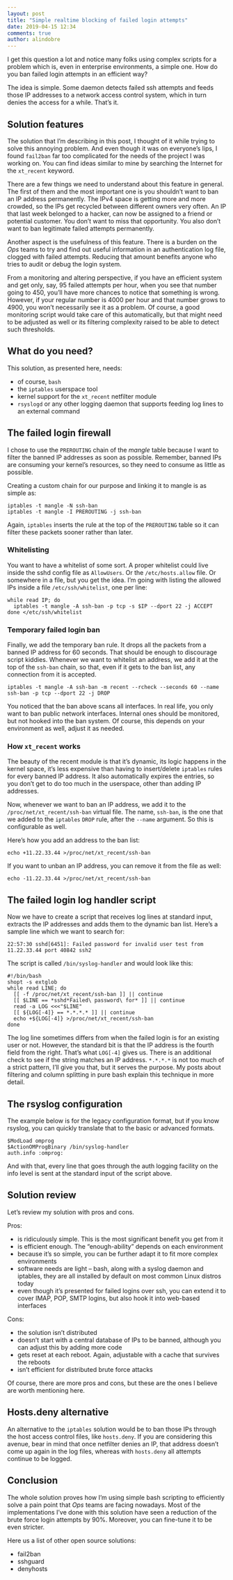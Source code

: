 ```yaml
---
layout: post
title: "Simple realtime blocking of failed login attempts"
date: 2019-04-15 12:34
comments: true
author: alindobre
---
```


I get this question a lot and notice many folks using complex scripts for a problem which is, even in enterprise environments, a simple one. How do you ban failed login attempts in an efficient way?

The idea is simple. Some daemon detects failed ssh attempts and feeds those IP addresses to a network access control system, which in turn denies the access for a while. That’s it.

## Solution features

The solution that I’m describing in this post, I thought of it while trying to solve this annoying problem. And even though it was on everyone’s lips, I found `fail2ban` far too complicated for the needs of the project I was working on. You can find ideas similar to mine by searching the Internet for the `xt_recent` keyword.

There are a few things we need to understand about this feature in general. The first of them and the most important one is you shouldn’t want to ban an IP address permanently. The IPv4 space is getting more and more crowded, so the IPs get recycled between different owners very often. An IP that last week belonged to a hacker, can now be assigned to a friend or potential customer. You don’t want to miss that opportunity. You also don’t want to ban legitimate failed attempts permanently.

Another aspect is the usefulness of this feature. There is a burden on the _Ops_ teams to try and find out useful information in an authentication log file, clogged with failed attempts. Reducing that amount benefits anyone who tries to audit or debug the login system.

From a monitoring and altering perspective, if you have an efficient system and get only, say, 95 failed attempts per hour, when you see that number going to 450, you’ll have more chances to notice that something is wrong. However, if your regular number is 4000 per hour and that number grows to 4900, you won’t necessarily see it as a problem. Of course, a good monitoring script would take care of this automatically, but that might need to be adjusted as well or its filtering complexity raised to be able to detect such thresholds.

## What do you need?

This solution, as presented here, needs:
* of course, `bash`
* the `iptables` userspace tool
* kernel support for the `xt_recent` netfilter module
* `rsyslogd` or any other logging daemon that supports feeding log lines to an external command

## The failed login firewall

I chose to use the `PREROUTING` chain of the _mangle_ table because I want to filter the banned IP addresses as soon as possible. Remember, banned IPs are consuming your kernel’s resources, so they need to consume as little as possible.

Creating a custom chain for our purpose and linking it to mangle is as simple as:
```
iptables -t mangle -N ssh-ban
iptables -t mangle -I PREROUTING -j ssh-ban
```
Again, `iptables` inserts the rule at the top of the `PREROUTING` table so it can filter these packets sooner rather than later.

### Whitelisting

You want to have a whitelist of some sort. A proper whitelist could live inside the sshd config file as `AllowUsers`. Or the `/etc/hosts.allow` file. Or somewhere in a file, but you get the idea. I’m going with listing the allowed IPs inside a file `/etc/ssh/whitelist`, one per line:
```
while read IP; do
  iptables -t mangle -A ssh-ban -p tcp -s $IP --dport 22 -j ACCEPT
done </etc/ssh/whitelist
```

### Temporary failed login ban

Finally, we add the temporary ban rule. It drops all the packets from a banned IP address for 60 seconds. That should be enough to discourage script kiddies. Whenever we want to whitelist an address, we add it at the top of the `ssh-ban` chain, so that, even if it gets to the ban list, any connection from it is accepted.
```
iptables -t mangle -A ssh-ban -m recent --rcheck --seconds 60 --name ssh-ban -p tcp --dport 22 -j DROP
```
You noticed that the ban above scans all interfaces. In real life, you only want to ban public network interfaces. Internal ones should be monitored, but not hooked into the ban system. Of course, this depends on your environment as well, adjust it as needed.

### How `xt_recent` works

The beauty of the recent module is that it’s dynamic, its logic happens in the kernel space, it’s less expensive than having to insert/delete `iptables` rules for every banned IP address. It also automatically expires the entries, so you don’t get to do too much in the userspace, other than adding IP addresses.

Now, whenever we want to ban an IP address, we add it to the `/proc/net/xt_recent/ssh-ban` virtual file. The name, `ssh-ban`, is the one that we added to the `iptables` `DROP` rule, after the `--name` argument. So this is configurable as well.

Here’s how you add an address to the ban list:
```
echo +11.22.33.44 >/proc/net/xt_recent/ssh-ban
```
If you want to unban an IP address, you can remove it from the file as well:
```
echo -11.22.33.44 >/proc/net/xt_recent/ssh-ban
```

## The failed login log handler script

Now we have to create a script that receives log lines at standard input, extracts the IP addresses and adds them to the dynamic ban list. Here’s a sample line which we want to search for:
```
22:57:30 sshd[6451]: Failed password for invalid user test from 11.22.33.44 port 40842 ssh2
```
The script is called `/bin/syslog-handler` and would look like this:
```
#!/bin/bash
shopt -s extglob
while read LINE; do
  [[ -f /proc/net/xt_recent/ssh-ban ]] || continue
  [[ $LINE == *sshd*Failed\ password\ for* ]] || continue
  read -a LOG <<<"$LINE"
  [[ ${LOG[-4]} == *.*.*.* ]] || continue
  echo +${LOG[-4]} >/proc/net/xt_recent/ssh-ban
done
```
The log line sometimes differs from when the failed login is for an existing user or not. However, the standard bit is that the IP address is the fourth field from the right. That’s what `LOG[-4]` gives us. There is an additional check to see if the string matches an IP address. `*.*.*.*` is not too much of a strict pattern, I’ll give you that, but it serves the purpose. My posts about filtering and column splitting in pure bash explain this technique in more detail.

## The rsyslog configuration

The example below is for the legacy configuration format, but if you know rsyslog, you can quickly translate that to the basic or advanced formats.
```
$ModLoad omprog
$ActionOMProgBinary /bin/syslog-handler
auth.info :omprog:
```
And with that, every line that goes through the auth logging facility on the info level is sent at the standard input of the script above.

## Solution review

Let’s review my solution with pros and cons.

Pros:
* is ridiculously simple. This is the most significant benefit you get from it
* is efficient enough. The “enough-ability” depends on each environment
* because it’s so simple, you can be further adapt it to fit more complex environments
* software needs are light – bash, along with a syslog daemon and iptables, they are all installed by default on most common Linux distros today
* even though it’s presented for failed logins over ssh, you can extend it to cover IMAP, POP, SMTP logins, but also hook it into web-based interfaces 

Cons:
* the solution isn’t distributed
* doesn’t start with a central database of IPs to be banned, although you can adjust this by adding more code
* gets reset at each reboot. Again, adjustable with a cache that survives the reboots
* isn’t efficient for distributed brute force attacks

Of course, there are more pros and cons, but these are the ones I believe are worth mentioning here.

## Hosts.deny alternative

An alternative to the `iptables` solution would be to ban those IPs through the host access control files, like `hosts.deny`. If you are considering this avenue, bear in mind that once netfilter denies an IP, that address doesn’t come up again in the log files, whereas with `hosts.deny` all attempts continue to be logged.

## Conclusion

The whole solution proves how I’m using simple bash scripting to efficiently solve a pain point that _Ops_ teams are facing nowadays. Most of the implementations I’ve done with this solution have seen a reduction of the brute force login attempts by 90%. Moreover, you can fine-tune it to be even stricter.

Here us a list of other open source solutions:
* fail2ban
* sshguard
* denyhosts


